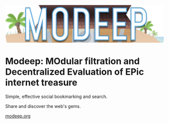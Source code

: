 ![home page logo](https://github.com/julianlk522/modeep-frontend/raw/main/public/home.webp)

# Modeep: MOdular filtration and Decentralized Evaluation of EPic internet treasure

Simple, effective social bookmarking and search.

Share and discover the web's gems.

[modeep.org](https://modeep.org)
